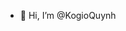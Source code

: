 - 👋 Hi, I’m @KogioQuynh

<!---
Quynh28/Quynh28 is a ✨ special ✨ repository because its `README.md` (this file) appears on your GitHub profile.
You can click the Preview link to take a look at your changes.
--->
